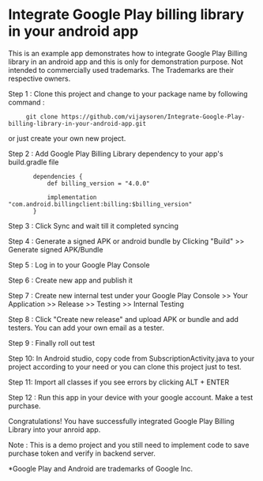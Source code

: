 # Integrate Google Play billing library in your android app
This is an example app demonstrates how to integrate Google Play Billing library in an android app and this is only for demonstration purpose.
Not intended to commercially used trademarks. The Trademarks are their respective owners.

Step 1 : Clone this project and change to your package name by following command :

         git clone https://github.com/vijaysoren/Integrate-Google-Play-billing-library-in-your-android-app.git
         
         
or just create your own new project.

Step 2 : Add Google Play Billing Library dependency to your app's build.gradle file

        
           dependencies {
               def billing_version = "4.0.0"

               implementation "com.android.billingclient:billing:$billing_version"
           }

Step 3 : Click Sync and wait till it completed syncing

Step 4 : Generate a signed APK or android bundle by Clicking "Build" >> Generate signed APK/Bundle

Step 5 : Log in to your Google Play Console

Step 6 : Create new app and publish it

Step 7 : Create new internal test under your Google Play Console >> Your Application >> Release >> Testing >> Internal Testing

Step 8 : Click "Create new release" and upload APK or bundle and add testers. You can add your own email as a tester.

Step 9 : Finally roll out test

Step 10: In Android studio, copy code from SubscriptionActivity.java to your project according to your need or you can clone this project just to test.

Step 11: Import all classes if you see errors by clicking ALT + ENTER

Step 12 : Run this app in your device with your google account. Make a test purchase.

Congratulations! You have successfully integrated Google Play Billing Library into your anroid app.

Note : This is a demo project and you still need to implement code to save purchase token and verify in backend server.





 *Google Play and Android are trademarks of Google Inc.
